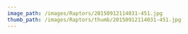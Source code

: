 ```yaml
---
image_path: /images/Raptors/20150912114031-451.jpg
thumb_path: /images/Raptors/thumb/20150912114031-451.jpg
---
```


